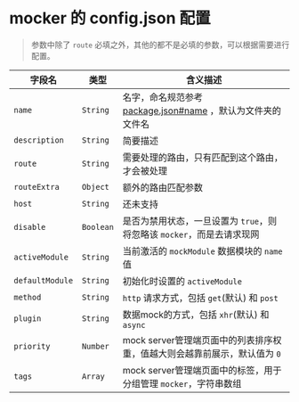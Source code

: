 # mocker 的 config.json 配置

> 参数中除了 `route` 必填之外，其他的都不是必填的参数，可以根据需要进行配置。

| 字段名 |  类型 | 含义描述 |
| --- | --- | --- |
| `name` |  `String` | 名字，命名规范参考 [package.json#name](https://docs.npmjs.com/files/package.json#name) ，默认为文件夹的文件名 |
| `description` |  `String` | 简要描述 |
| `route` |  `String` | 需要处理的路由，只有匹配到这个路由，才会被处理 |
| `routeExtra` |  `Object` | 额外的路由匹配参数 |
| `host` |  `String` | 还未支持 |
| `disable` |  `Boolean` | 是否为禁用状态，一旦设置为 `true`，则将忽略该 `mocker`，而是去请求现网 |
| `activeModule` |  `String` | 当前激活的 `mockModule` 数据模块的 `name` 值 |
| `defaultModule` |  `String` | 初始化时设置的 `activeModule` |
| `method` |  `String` | `http` 请求方式，包括 `get`(默认) 和 `post`  |
| `plugin` |  `String` | 数据mock的方式，包括 `xhr`(默认) 和 `async`  |
| `priority` |  `Number` | mock server管理端页面中的列表排序权重，值越大则会越靠前展示，默认值为 `0` |
| `tags` | `Array` | mock server管理端页面中的标签，用于分组管理 `mocker`，字符串数组 |







